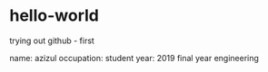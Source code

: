 # hello-world
trying out github - first

name: azizul
occupation: student
year: 2019 final year engineering
